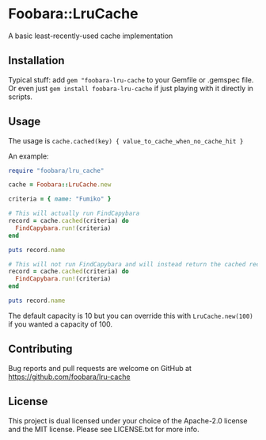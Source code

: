 # Foobara::LruCache

A basic least-recently-used cache implementation

## Installation

Typical stuff: add `gem "foobara-lru-cache` to your Gemfile or .gemspec file. Or even just
`gem install foobara-lru-cache` if just playing with it directly in scripts.

## Usage

The usage is `cache.cached(key) { value_to_cache_when_no_cache_hit }`

An example:

```ruby
require "foobara/lru_cache"

cache = Foobara::LruCache.new

criteria = { name: "Fumiko" }

# This will actually run FindCapybara
record = cache.cached(criteria) do
  FindCapybara.run!(criteria)
end

puts record.name

# This will not run FindCapybara and will instead return the cached record
record = cache.cached(criteria) do
  FindCapybara.run!(criteria)
end

puts record.name
```

The default capacity is 10 but you can override this with `LruCache.new(100)` if you wanted a capacity of 100.

## Contributing

Bug reports and pull requests are welcome on GitHub
at https://github.com/foobara/lru-cache

## License

This project is dual licensed under your choice of the Apache-2.0 license and the MIT license.
Please see LICENSE.txt for more info.
